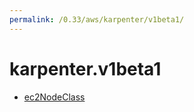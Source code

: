 ```yaml
---
permalink: /0.33/aws/karpenter/v1beta1/
---
```


# karpenter.v1beta1



* [ec2NodeClass](ec2NodeClass.md)